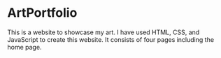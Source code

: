 # ArtPortfolio
This is a website to showcase my art. I have used HTML, CSS, and JavaScript to create this website. It consists of four pages including the home page. 
